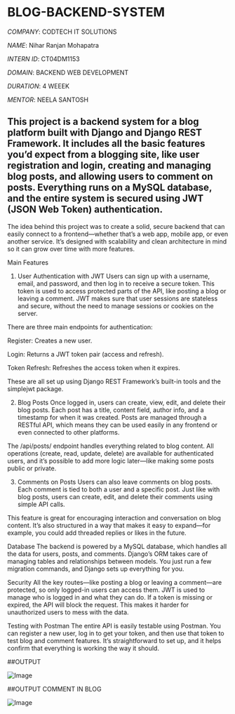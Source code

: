 # BLOG-BACKEND-SYSTEM
*COMPANY*: CODTECH IT SOLUTIONS

*NAME*: Nihar Ranjan Mohapatra

*INTERN ID*: CT04DM1153

*DOMAIN*: BACKEND WEB DEVELOPMENT

*DURATION*: 4 WEEEK

*MENTOR*: NEELA SANTOSH

##  This project is a backend system for a blog platform built with Django and Django REST Framework. It includes all the basic features you’d expect from a blogging site, like user registration and login, creating and managing blog posts, and allowing users to comment on posts. Everything runs on a MySQL database, and the entire system is secured using JWT (JSON Web Token) authentication.

The idea behind this project was to create a solid, secure backend that can easily connect to a frontend—whether that’s a web app, mobile app, or even another service. It’s designed with scalability and clean architecture in mind so it can grow over time with more features.

Main Features
1. User Authentication with JWT
Users can sign up with a username, email, and password, and then log in to receive a secure token. This token is used to access protected parts of the API, like posting a blog or leaving a comment. JWT makes sure that user sessions are stateless and secure, without the need to manage sessions or cookies on the server.

There are three main endpoints for authentication:

Register: Creates a new user.

Login: Returns a JWT token pair (access and refresh).

Token Refresh: Refreshes the access token when it expires.

These are all set up using Django REST Framework’s built-in tools and the simplejwt package.

2. Blog Posts
Once logged in, users can create, view, edit, and delete their blog posts. Each post has a title, content field, author info, and a timestamp for when it was created. Posts are managed through a RESTful API, which means they can be used easily in any frontend or even connected to other platforms.

The /api/posts/ endpoint handles everything related to blog content. All operations (create, read, update, delete) are available for authenticated users, and it’s possible to add more logic later—like making some posts public or private.

3. Comments on Posts
Users can also leave comments on blog posts. Each comment is tied to both a user and a specific post. Just like with blog posts, users can create, edit, and delete their comments using simple API calls.

This feature is great for encouraging interaction and conversation on blog content. It’s also structured in a way that makes it easy to expand—for example, you could add threaded replies or likes in the future.

Database
The backend is powered by a MySQL database, which handles all the data for users, posts, and comments. Django’s ORM takes care of managing tables and relationships between models. You just run a few migration commands, and Django sets up everything for you.

Security
All the key routes—like posting a blog or leaving a comment—are protected, so only logged-in users can access them. JWT is used to manage who is logged in and what they can do. If a token is missing or expired, the API will block the request. This makes it harder for unauthorized users to mess with the data.

Testing with Postman
The entire API is easily testable using Postman. You can register a new user, log in to get your token, and then use that token to test blog and comment features. It’s straightforward to set up, and it helps confirm that everything is working the way it should.

##OUTPUT 


![Image](https://github.com/user-attachments/assets/d32c3395-2184-42f8-84e7-1dd6cbd24006)





##OUTPUT COMMENT IN BLOG

![Image](https://github.com/user-attachments/assets/2bf76b61-beac-48d0-85f6-258bea0bf20e)




